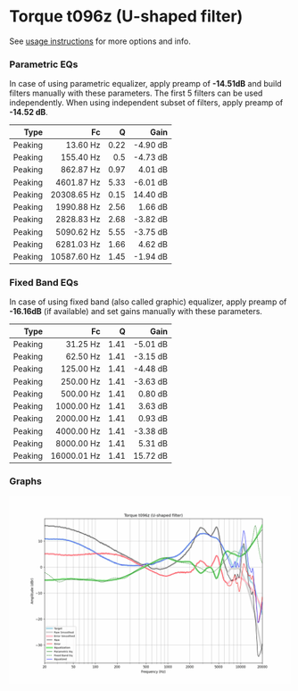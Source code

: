 # Torque t096z (U-shaped filter)
See [usage instructions](https://github.com/jaakkopasanen/AutoEq#usage) for more options and info.

### Parametric EQs
In case of using parametric equalizer, apply preamp of **-14.51dB** and build filters manually
with these parameters. The first 5 filters can be used independently.
When using independent subset of filters, apply preamp of **-14.52 dB**.

| Type    | Fc          |    Q | Gain     |
|--------:|------------:|-----:|---------:|
| Peaking | 13.60 Hz    | 0.22 | -4.90 dB |
| Peaking | 155.40 Hz   | 0.5  | -4.73 dB |
| Peaking | 862.87 Hz   | 0.97 | 4.01 dB  |
| Peaking | 4601.87 Hz  | 5.33 | -6.01 dB |
| Peaking | 20308.65 Hz | 0.15 | 14.40 dB |
| Peaking | 1990.88 Hz  | 2.56 | 1.66 dB  |
| Peaking | 2828.83 Hz  | 2.68 | -3.82 dB |
| Peaking | 5090.62 Hz  | 5.55 | -3.75 dB |
| Peaking | 6281.03 Hz  | 1.66 | 4.62 dB  |
| Peaking | 10587.60 Hz | 1.45 | -1.94 dB |

### Fixed Band EQs
In case of using fixed band (also called graphic) equalizer, apply preamp of **-16.16dB**
(if available) and set gains manually with these parameters.

| Type    | Fc          |    Q | Gain     |
|--------:|------------:|-----:|---------:|
| Peaking | 31.25 Hz    | 1.41 | -5.01 dB |
| Peaking | 62.50 Hz    | 1.41 | -3.15 dB |
| Peaking | 125.00 Hz   | 1.41 | -4.48 dB |
| Peaking | 250.00 Hz   | 1.41 | -3.63 dB |
| Peaking | 500.00 Hz   | 1.41 | 0.80 dB  |
| Peaking | 1000.00 Hz  | 1.41 | 3.63 dB  |
| Peaking | 2000.00 Hz  | 1.41 | 0.93 dB  |
| Peaking | 4000.00 Hz  | 1.41 | -3.38 dB |
| Peaking | 8000.00 Hz  | 1.41 | 5.31 dB  |
| Peaking | 16000.01 Hz | 1.41 | 15.72 dB |

### Graphs
![](./Torque%20t096z%20(U-shaped%20filter).png)